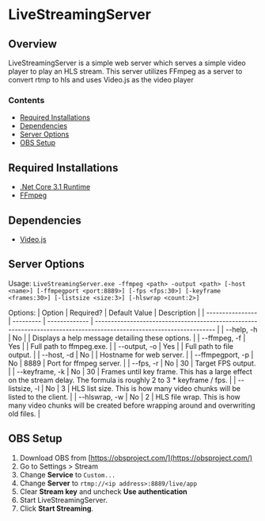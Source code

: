 # LiveStreamingServer 

## Overview
LiveStreamingServer is a simple web server which serves a simple video player to play an HLS stream. This server utilizes FFmpeg as a server to convert rtmp to hls and uses Video.js as the video player

### Contents
- [Required Installations](#required-installations)
- [Dependencies](#dependencies)
- [Server Options](#server-options)
- [OBS Setup](#obs-setup)


## Required Installations
- [.Net Core 3.1 Runtime](https://dotnet.microsoft.com/download/dotnet-core/3.1)
- [FFmpeg](https://www.ffmpeg.org/)

## Dependencies
- [Video.js](https://videojs.com/)

## Server Options
Usage:
	`LiveStreamingServer.exe -ffmpeg <path> -output <path> [-host <name>] [-ffmpegport <port:8889>] [-fps <fps:30>] [-keyframe <frames:30>] [-listsize <size:3>] [-hlswrap <count:2>] `

Options:
| Option           | Required? | Default Value | Description                                                                                                          |
| ---------------- | --------- | ------------- | -------------------------------------------------------------------------------------------------------------------- |
| --help, -h       | No        |               | Displays a help message detailing these options.                                                                     |
| --ffmpeg, -f     | Yes       |               | Full path to ffmpeg.exe.                                                                                             |
| --output, -o     | Yes       |               | Full path to file output.                                                                                            |
| --host, -d       | No        |               | Hostname for web server.                                                                                             |
| --ffmpegport, -p | No        | 8889          | Port for ffmpeg server.                                                                                              |
| --fps, -r        | No        | 30            | Target FPS output.                                                                                                   |
| --keyframe, -k   | No        | 30            | Frames until key frame. This has a large effect on the stream delay. The formula is roughly 2 to 3 * keyframe / fps. |
| --listsize, -l   | No        | 3             | HLS list size. This is how many video chunks will be listed to the client.                                           |
| --hlswrap, -w    | No        | 2             | HLS file wrap. This is how many video chunks will be created before wrapping around and overwriting old files.       |

## OBS Setup
1. Download OBS from [https://obsproject.com/](https://obsproject.com/)
2. Go to Settings > Stream
3. Change **Service** to `Custom...`
4. Change **Server** to `rtmp://<ip address>:8889/live/app`
5. Clear **Stream key** and uncheck **Use authentication**
6. Start LiveStreamingServer.
7. Click **Start Streaming**.
